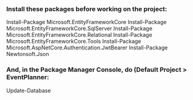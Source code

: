 ### Install these packages before working on the project:
  Install-Package Microsoft.EntityFrameworkCore
  Install-Package Microsoft.EntityFrameworkCore.SqlServer
  Install-Package Microsoft.EntityFrameworkCore.Relational
  Install-Package Microsoft.EntityFrameworkCore.Tools
  Install-Package Microsoft.AspNetCore.Authentication.JwtBearer
  Install-Package Newtonsoft.Json

### And, in the Package Manager Console, do (Default Project > EventPlanner:
  Update-Database

